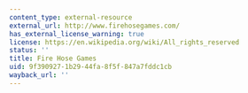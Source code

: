 ```yaml
---
content_type: external-resource
external_url: http://www.firehosegames.com/
has_external_license_warning: true
license: https://en.wikipedia.org/wiki/All_rights_reserved
status: ''
title: Fire Hose Games
uid: 9f390927-1b29-44fa-8f5f-847a7fddc1cb
wayback_url: ''
---
```

